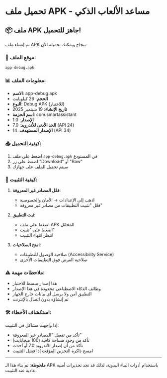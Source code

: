 # تحميل ملف APK - مساعد الألعاب الذكي

## 📦 ملف APK جاهز للتحميل!

تم إنشاء ملف APK بنجاح ويمكنك تحميله الآن:

### 📍 موقع الملف:
```
app-debug.apk
```

### 📊 معلومات الملف:
- **الاسم**: app-debug.apk
- **الحجم**: 26 كيلوبايت
- **النوع**: Debug APK (للاختبار)
- **تاريخ الإنشاء**: 19 سبتمبر 2025
- **اسم الحزمة**: com.smartassistant
- **الإصدار**: 1.0
- **الحد الأدنى للأندرويد**: 7.0 (API 24)
- **الإصدار المستهدف**: 14 (API 34)

### 📥 كيفية التحميل:
1. اضغط على ملف `app-debug.apk` في المستودع
2. اضغط على زر "Download" أو "Raw"
3. سيتم تحميل الملف على جهازك

### 📱 كيفية التثبيت:
1. **فعّل المصادر غير المعروفة**:
   - اذهب إلى الإعدادات → الأمان والخصوصية
   - فعّل "تثبيت التطبيقات من مصادر غير معروفة"

2. **ثبت التطبيق**:
   - اضغط على ملف APK المحمّل
   - اضغط على "تثبيت"
   - انتظر انتهاء التثبيت

3. **امنح الصلاحيات**:
   - صلاحية الوصول للتطبيقات (Accessibility Service)
   - صلاحية العرض فوق التطبيقات الأخرى

### ⚠️ ملاحظات مهمة:
- هذا إصدار مبسط للاختبار
- وظائف الذكاء الاصطناعي محدودة في هذا الإصدار
- التطبيق آمن ولا يرسل أي بيانات خارج الجهاز
- تم إنشاؤه بدون اتصال بالإنترنت

### 🛠️ استكشاف الأخطاء:
إذا واجهت مشاكل في التثبيت:
- تأكد من تفعيل "المصادر غير المعروفة"
- تأكد من وجود مساحة كافية (100 ميجابايت)
- تأكد من أن إصدار الأندرويد 7.0 أو أحدث
- امسح ذاكرة التخزين المؤقت إذا فشل التثبيت

---
**ملحوظة**: تم بناء هذا الـ APK باستخدام أدوات البناء اليدوية، لذلك قد تجد تحذيرات أمنية عادية عند التثبيت.